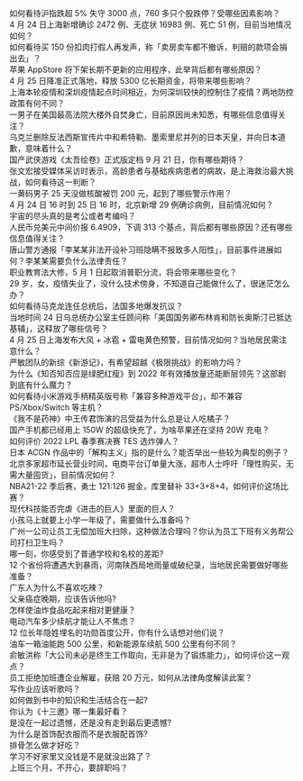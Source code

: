如何看待沪指跌超 5% 失守 3000 点，760 多只个股跌停？受哪些因素影响？  
4 月 24 日上海新增确诊 2472 例、无症状 16983 例、死亡 51 例，目前当地情况如何？  
如何看待买 150 份扣肉打假人再发声，称「卖房卖车都不撤诉，判赔的款项会捐出去」？  
苹果 AppStore 将下架长期不更新的应用程序，此举背后都有哪些原因？  
4 月 25 日降准正式落地，释放 5300 亿长期资金，将带来哪些影响？  
上海本轮疫情和深圳疫情起点时间相近，为何深圳较快的控制住了疫情？两地防控政策有何不同？  
一男子在美国最高法院大楼外自焚身亡，目前原因尚未知悉，有哪些信息值得关注？  
乌克兰删除反法西斯宣传片中和希特勒、墨索里尼并列的日本天皇，并向日本道歉，意味着什么？  
国产武侠游戏《太吾绘卷》正式版定档 9 月 21 日，你有哪些期待？  
张文宏接受媒体采访时表示，高龄患者与基础疾病患者的病故，是上海救治最大挑战，如何看待这一判断？  
一黄码男子 25 天没做核酸被罚 200 元，起到了哪些警示作用？  
4 月 24 日 16 时到 25 日 16 时，北京新增 29 例确诊病例，目前情况如何？  
宇宙的尽头真的是考公或者考编吗？  
人民币兑美元中间价报 6.4909，下调 313 个基点，背后都有哪些原因？还有哪些信息值得关注？  
唐山警方通报「李某某非法开设补习班隐瞒不报致多人阳性」，目前事件进展如何？李某某需要负什么法律责任？  
职业教育法大修，5 月 1 日起取消普职分流，将会带来哪些变化？  
29 岁，女，疫情失业了，没什么技术傍身，不知道自己能做什么了，很迷茫怎么办？  
如何看待马克龙连任总统后，法国多地爆发抗议？  
当地时间 24 日乌总统办公室主任顾问称「美国国务卿布林肯和防长奥斯汀已抵达基辅」，这释放了哪些信号？  
4 月 25 日上海发布大风 + 冰雹 + 雷电黄色预警，目前情况如何？当地居民需注意什么？  
严敏团队的新综《新游记》，有希望超越《极限挑战》的影响力吗？  
为什么《知否知否应是绿肥红瘦》到 2022 年有效播放量还能断层领先？这部剧到底有什么魔力？  
如何看待小米游戏手柄精英版号称「兼容多种游戏平台」，却不兼容 PS/Xbox/Switch 等主机？  
《我不是药神》中王传君饰演的吕受益为什么总是让人吃橘子？  
国产手机都已经用上 150W 的超级快充了，为啥苹果还在坚持 20W 充电？  
如何评价 2022 LPL 春季赛决赛 TES 选炸弹人？  
日本 ACGN 作品中的「解构主义」指的是什么？能否举出一些较为典型的例子？  
北京多家超市延长营业时间，电商平台订单量大涨，超市人士呼吁「理性购买，无需大量囤货」，目前情况如何？  
NBA21-22 季后赛，勇士 121:126 掘金，库里替补 33+3+8+4，如何评价这场比赛？  
现代科技能否完虐《进击的巨人》里面的巨人？  
小孩马上就要上小学一年级了，需要做什么准备吗？  
广州一公司让员工无偿加班大扫除，这种做法合理吗？你认为员工下班有义务帮公司打扫卫生吗？  
哪一刻，你感受到了普通学校和名校的差距?  
12 个省份将遭遇大到暴雨，河南陕西局地雨量或破纪录，当地居民需要做好哪些准备？  
广东人为什么不喜欢吃辣？  
父亲癌症晚期，应该告诉他吗?  
怎样使油炸食品吃起来相对更健康？  
电动汽车多少续航才能让人不焦虑？  
12 位长年隐姓埋名的功勋首度公开，你有什么话想对他们说？  
油车一箱油能跑 500 公里，和新能源车续航 500 公里有何不同？  
俞敏洪称「大公司未必是终生工作取向，无非是为了锻炼能力」，如何评价这一观点？  
员工拒绝加班遭企业解雇，获赔 20 万元，如何从法律角度解读此案？  
写作业应该听歌吗？  
如何做到书中的知识和生活结合在一起?  
你认为《十三邀》哪一集最好看？  
是没在一起过遗憾，还是没有走到最后更遗憾?  
为什么是首饰配衣服而不是衣服配首饰?  
排骨怎么做才好吃？  
学习不好家里又没钱是不是就没出路了？  
上班三个月，不开心，要辞职吗？  
